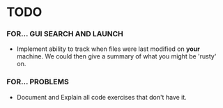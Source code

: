 # TODO

### FOR... GUI SEARCH AND LAUNCH

* Implement ability to track when files were last modified on **your** machine. We could then give a summary of what you might be 'rusty' on.

### FOR... PROBLEMS

* Document and Explain all code exercises that don't have it.
